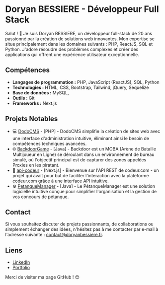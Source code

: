 # Doryan BESSIERE - Développeur Full Stack

Salut ! 👋 Je suis Doryan BESSIERE, un développeur full-stack de 20 ans passionné par la création de solutions web innovantes. Mon expertise se situe principalement dans les domaines suivants : PHP, ReactJS, SQL et Python. J'adore résoudre des problèmes complexes et créer des applications qui offrent une expérience utilisateur exceptionnelle.

## Compétences

- **Langages de programmation :** PHP, JavaScript (ReactJS), SQL, Python
- **Technologies :** HTML, CSS, Bootstrap, Tailwind, jQuery, Sequelize
- **Base de données :** MySQL, 
- **Outils :** Git
- **Frameworks :** Next.js

## Projets Notables

- 💻​ [DodoCMS](https://github.com/BDoryan/dodocms-mvc) - [PHP] - DodoCMS  simplifie la création de sites web avec une interface d'administration intuitive, éliminant ainsi le besoin de compétences techniques avancées.
- 🌐 [BackdoorGame](https://github.com/BDoryan/BackdoorGame) - [Java] - Backdoor est un MOBA (Arène de Bataille Multijoueur en Ligne) se déroulant dans un environnement de bureau simulé, où l'objectif principal est de capturer des zones appelées Proxies en les piratant. 
- 🚀 [api-codeur](https://github.com/BDoryan/api-codeur.com) - [Next.js] - Bienvenue sur l'API REST de codeur.com - un projet qui avait pour but de faciliter l'interaction avec la plateforme codeur.com grâce à une interface API intuitive. 
- ⚙️ [PetanqueManager](https://github.com/BDoryan/PetanqueManager) - [Java] -  Le PétanqueManager est une solution logicielle intuitive conçue pour simplifier l'organisation et la gestion de vos concours de pétanque.

## Contact

Si vous souhaitez discuter de projets passionnants, de collaborations ou simplement échanger des idées, n'hésitez pas à me contacter par e-mail à l'adresse suivante : [contact@doryanbessiere.fr](mailto:contact@doryanbessiere.fr).

## Liens

- [LinkedIn](https://www.linkedin.com/in/doryan-bessiere-1a0186238/)
- [Portfolio](https://www.doryanbessiere.fr)

Merci de visiter ma page GitHub ! 😊
